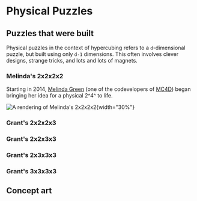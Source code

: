 # Physical Puzzles

## Puzzles that were built

Physical puzzles in the context of hypercubing refers to a `d`-dimensional puzzle, but built using only `d-1` dimensions. This often involves clever designs, strange tricks, and lots and lots of magnets.

### Melinda's 2x2x2x2
Starting in 2014, [Melinda Green](https://superliminal.com/) (one of the codevelopers of [MC4D](\software\#magic-cube-4d)) began bringing her idea for a physical 2^4^ to life.

![A rendering of Melinda's 2x2x2x2](/assets/images/2_4_transparent.png){width="30%"}

### Grant's 2x2x2x3

### Grant's 2x2x3x3

### Grant's 2x3x3x3

### Grant's 3x3x3x3

## Concept art